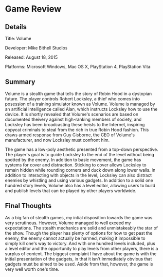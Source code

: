 # Game Review
## Details
Title: Volume

Developer: Mike Bithell Studios

Released: August 18, 2015

Platforms: Microsoft Windows, Mac OS X, PlayStation 4, PlayStation Vita

## Summary
Volume is a stealth game that tells the story of Robin Hood in a dystopian future. The player controls Robert Locksley, a thief who comes into posession of a training simulator known as Volume. Volume is managed by an artificial intelligence called Alan, which instructs Locksley how to use the device. It is shortly revealed that Volume's scenarios are based on documented theivery against high-ranking members of society, and Locksley has been broadcasting these heists to the Internet, inspiring copycat criminals to steal from the rich in true Robin Hood fashion. This draws armed response from Guy Gisborne, the CEO of Volume's manufacturer, and now Locksley must confront him.

The game has a low-poly aesthetic presented from a top-down perspective. The player's goal is to guide Locksley to the end of the level without being spotted by the enemy. In addition to basic movement, the game has systems for cover and distraction. Sticking to cover allows Locksley to remain hidden while rounding corners and duck down along lower walls. In addition to interacting with objects in the level, Locksley can also distract enemies by whistling and using various gadgets. In addition to a solid one hundred story levels, Volume also has a level editor, allowing users to build and publish levels that can be played by other players worldwide.

## Final Thoughts
As a big fan of stealth games, my intial disposition towards the game was very scrutinous. However, Volume managed to well exceed my expectations. The stealth mechanics are solid and unmistakeably the star of the show. Though the player has plenty of options for how to get past the enemy, the enemy cannot actually be harmed, making it impossible to simply kill one's way to victory. And with one hundred levels included, plus a level editor and the opportunity to play levels from other players, there is a surplus of content. The biggest complaint I have about the game is with the initial presentation of the gadgets, in that it isn't immediately obvious that gadgets must be aimed to be used. Aside from that, however, the game is very well worth one's time.
